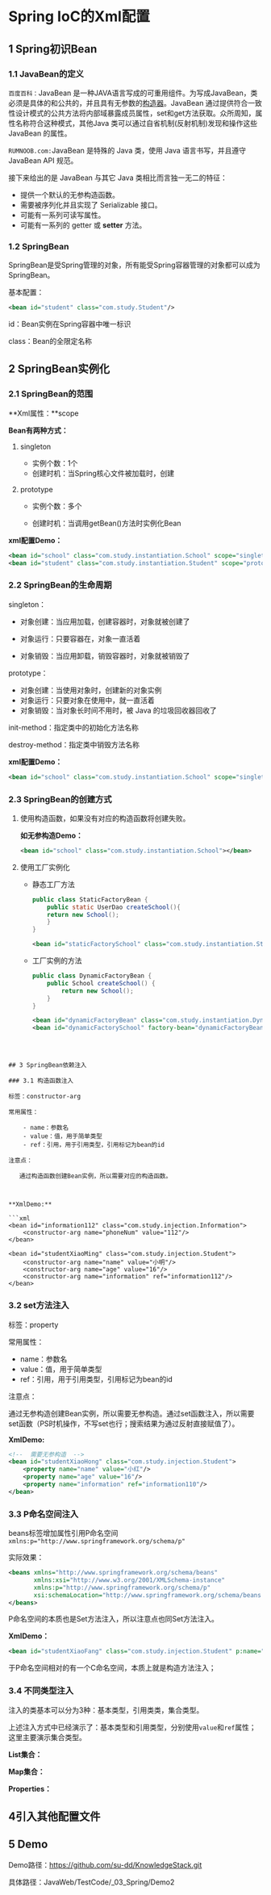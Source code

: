# Spring IoC的Xml配置

## 1 Spring初识Bean

### 1.1 JavaBean的定义

`百度百科：`JavaBean 是一种JAVA语言写成的可重用组件。为写成JavaBean，类必须是具体的和公共的，并且具有无参数的[构造器](https://baike.baidu.com/item/构造器/9844976)。JavaBean 通过提供符合一致性设计模式的公共方法将内部域暴露成员属性，set和get方法获取。众所周知，属性名称符合这种模式，其他Java 类可以通过自省机制(反射机制)发现和操作这些JavaBean 的属性。



`RUMNOOB.com:`JavaBean 是特殊的 Java 类，使用 Java 语言书写，并且遵守 JavaBean API 规范。

接下来给出的是 JavaBean 与其它 Java 类相比而言独一无二的特征：

- 提供一个默认的无参构造函数。
- 需要被序列化并且实现了 Serializable 接口。
- 可能有一系列可读写属性。
- 可能有一系列的 getter 或 **setter** 方法。



### 1.2 SpringBean

SpringBean是受Spring管理的对象，所有能受Spring容器管理的对象都可以成为SpringBean。

基本配置：

```xml
<bean id="student" class="com.study.Student"/>
```

id：Bean实例在Spring容器中唯一标识

class：Bean的全限定名称



## 2 SpringBean实例化

### 2.1 SpringBean的范围

**Xml属性：**scope

**Bean有两种方式：**

1. singleton

   - 实例个数：1个
   - 创建时机：当Spring核心文件被加载时，创建

2. prototype

   - 实例个数：多个

   - 创建时机：当调用getBean()方法时实例化Bean

**xml配置Demo：**

```xml
<bean id="school" class="com.study.instantiation.School" scope="singleton"></bean>
<bean id="student" class="com.study.instantiation.Student" scope="prototype"></bean>
```



### 2.2 SpringBean的生命周期

singleton：

- 对象创建：当应用加载，创建容器时，对象就被创建了

- 对象运行：只要容器在，对象一直活着
- 对象销毁：当应用卸载，销毁容器时，对象就被销毁了

prototype：

- 对象创建：当使用对象时，创建新的对象实例
- 对象运行：只要对象在使用中，就一直活着
- 对象销毁：当对象长时间不用时，被 Java 的垃圾回收器回收了

init-method：指定类中的初始化方法名称

destroy-method：指定类中销毁方法名称

**xml配置Demo：**

```xml
<bean id="school" class="com.study.instantiation.School" scope="singleton" init-method="initValue" destroy-method="destroyValue"></bean>
```



### 2.3 SpringBean的创建方式

1. 使用构造函数，如果没有对应的构造函数将创建失败。

   **如无参构造Demo：**

   ```xml
   <bean id="school" class="com.study.instantiation.School"></bean>
   ```

   

2. 使用工厂实例化

   - 静态工厂方法

     ```java
     public class StaticFactoryBean {
         public static UserDao createSchool(){    
         return new School();
         }
     }
     ```

     ```xml
     <bean id="staticFactorySchool" class="com.study.instantiation.StaticFactoryBean" factory-method="createSchool"/>
     ```

   - 工厂实例的方法

     ```java
     public class DynamicFactoryBean {
         public School createSchool() {
             return new School();
         }
     }
     ```

     ```xml
     <bean id="dynamicFactoryBean" class="com.study.instantiation.DynamicFactoryBean"/>
     <bean id="dynamicFactorySchool" factory-bean="dynamicFactoryBean" factory-method="createSchool"/>
     ```
```
     
     

## 3 SpringBean依赖注入

### 3.1 构造函数注入

标签：constructor-arg

常用属性：

	- name：参数名
	- value：值，用于简单类型
	- ref：引用，用于引用类型，引用标记为bean的id

注意点：

​	通过构造函数创建Bean实例，所以需要对应的构造函数。



**XmlDemo:**

​```xml
<bean id="information112" class="com.study.injection.Information">
    <constructor-arg name="phoneNum" value="112"/>
</bean>

<bean id="studentXiaoMing" class="com.study.injection.Student">
    <constructor-arg name="name" value="小明"/>
    <constructor-arg name="age" value="16"/>
    <constructor-arg name="information" ref="information112"/>
</bean>
```



### 3.2 set方法注入

标签：property

常用属性：

 - name：参数名
 - value：值，用于简单类型
 - ref：引用，用于引用类型，引用标记为bean的id

注意点：

​	通过无参构造创建Bean实例，所以需要无参构造。通过set函数注入，所以需要set函数（PS时机操作，不写set也行；搜索结果为通过反射直接赋值了）。



**XmlDemo:**

```xml
<!--  需要无参构造  -->
<bean id="studentXiaoHong" class="com.study.injection.Student">
    <property name="name" value="小红"/>
    <property name="age" value="16"/>
    <property name="information" ref="information110"/>
</bean>
```



### 3.3 P命名空间注入

beans标签增加属性引用P命名空间  `xmlns:p="http://www.springframework.org/schema/p"`

实际效果：

```xml
<beans xmlns="http://www.springframework.org/schema/beans"
       xmlns:xsi="http://www.w3.org/2001/XMLSchema-instance"
       xmlns:p="http://www.springframework.org/schema/p"
       xsi:schemaLocation="http://www.springframework.org/schema/beans http://www.springframework.org/schema/beans/spring-beans.xsd">
</beans>
```

P命名空间的本质也是Set方法注入，所以注意点也同Set方法注入。



**XmlDemo：**

```xml
<bean id="studentXiaoFang" class="com.study.injection.Student" p:name="小芳" p:age="15" p:information-ref="information110"/>
```

于P命名空间相对的有一个C命名空间，本质上就是构造方法注入；



### 3.4 不同类型注入

注入的类基本可以分为3种：基本类型，引用类类，集合类型。

上述注入方式中已经演示了：基本类型和引用类型，分别使用`value`和`ref`属性；这里主要演示集合类型。

**List集合：**



**Map集合：**



**Properties：**



## 4引入其他配置文件



## 5 Demo

Demo路径：https://github.com/su-dd/KnowledgeStack.git

具体路径：JavaWeb/TestCode/_03_Spring/Demo2